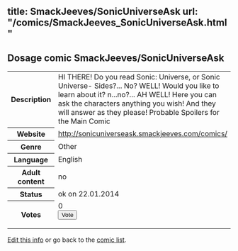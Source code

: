 title: SmackJeeves/SonicUniverseAsk
url: "/comics/SmackJeeves_SonicUniverseAsk.html"
---
Dosage comic SmackJeeves/SonicUniverseAsk
-----------------------------------------

<p id="msg"></p>
<script type="text/javascript">
if (window.location.search === '?edit_info_mail=sent_ok') {
  var elem = document.getElementById("msg");
  elem.innerHTML = 'Edited information sucessfully sent for review, which is usually done daily. Thanks!';
  elem.className = 'ok';
}
</script>
<table class="comicinfo">
<tr>
<th>Description</th><td>HI THERE! Do you read Sonic: Universe, or Sonic Universe- Sides?... No? WELL! Would you like to learn about it? n...no?... AH WELL! Here you can ask the characters anything you wish! And they will answer as they please! Probable Spoilers for the Main Comic</td>
</tr>
<tr>
<th>Website</th><td><a href="http://sonicuniverseask.smackjeeves.com/comics/">http://sonicuniverseask.smackjeeves.com/comics/</a></td>
</tr>
<tr>
<th>Genre</th><td>Other</td>
</tr>
<tr>
<th>Language</th><td>English</td>
</tr>
<tr>
<th>Adult content</th><td>no</td>
</tr>
<tr>
<th>Status</th><td>ok on 22.01.2014</td>
</tr>
<tr>
<th>Votes</th><td>0
<form action="http://gaecounter.appspot.com/count/" method="POST">
<input name="name" type="hidden" value="SmackJeeves_SonicUniverseAsk"/>
<input name="uid" type="hidden" id="voteuid" value=""/>
<input type="submit" value="Vote"/>
</form>
</td>
</tr>
</table>
<script type="text/javascript">
var ua = navigator.userAgent;
document.getElementById("voteuid").value = ua.replace(/[^a-zA-Z0-9\._:]/g , "_");;
</script>

[Edit this info](SmackJeeves_SonicUniverseAsk_edit.html) or go back to the [comic list](../comic-index.html).
